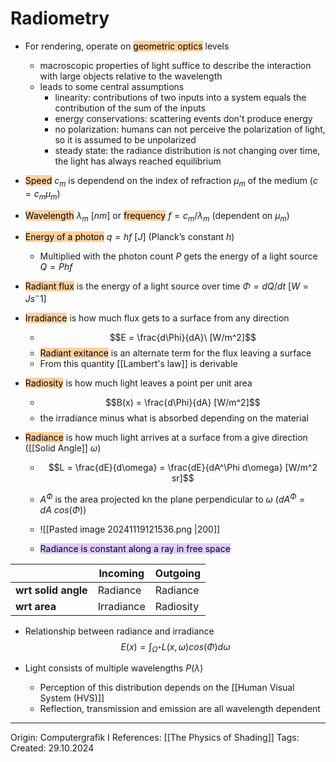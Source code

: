 # Radiometry


- For rendering, operate on <mark style="background: #FFB86CA6;">geometric optics</mark> levels
	- macroscopic properties of light suffice to describe the interaction with large objects relative to the wavelength
	- leads to some central assumptions
		- linearity: contributions of two inputs into a system equals the contribution of the sum of the inputs
		- energy conservations: scattering events don't produce energy
		- no polarization: humans can not perceive the polarization of light, so it is assumed to be unpolarized
		- steady state: the radiance distribution is not changing over time, the light has always reached equilibrium

- <mark style="background: #FFB86CA6;">Speed</mark> $c_m$ is dependend on the index of refraction $\mu_m$ of the medium ($c = c_m \mu_m$)
- <mark style="background: #FFB86CA6;">Wavelength</mark> $\lambda_m\ [nm]$ or <mark style="background: #FFB86CA6;">frequency</mark> $f = c_m / \lambda_m$ (dependent on $\mu_m$)
- <mark style="background: #FFB86CA6;">Energy of a photon</mark> $q = hf\ [J]$ (Planck’s constant $h$)
	- Multiplied with the photon count $P$ gets the energy of a light source $Q = P hf$
- <mark style="background: #FFB86CA6;">Radiant flux</mark> is the energy of a light source over time $\Phi = dQ / dt\ [W = Js^-1]$
- <mark style="background: #FFB86CA6;">Irradiance</mark> is how much flux gets to a surface from any direction
	- $$E = \frac{d\Phi}{dA}\ [W/m^2]$$
	- <mark style="background: #FFB86CA6;">Radiant exitance</mark> is an alternate term for the flux leaving a surface
	- From this quantity [[Lambert's law]] is derivable
- <mark style="background: #FFB86CA6;">Radiosity</mark> is how much light leaves a point per unit area 
	- $$B(x) = \frac{d\Phi}{dA} [W/m^2]$$
	- the irradiance minus what is absorbed depending on the material
- <mark style="background: #FFB86CA6;">Radiance</mark> is how much light arrives at a surface from a give direction ([[Solid Angle]] $\omega$) 
	- $$L = \frac{dE}{d\omega} = \frac{dE}{dA^\Phi d\omega} [W/m^2 sr]$$

	- $A^\Phi$ is the area projected kn the plane perpendicular to $\omega$ ($dA^\Phi = dA\ cos(\Phi)$)
	- ![[Pasted image 20241119121536.png |200]]
	- <mark style="background: #D2B3FFA6;">Radiance is constant along a ray in free space</mark>

|                     | Incoming   | Outgoing  |
| ------------------- | ---------- | --------- |
| **wrt solid angle** | Radiance   | Radiance  |
| **wrt area**        | Irradiance | Radiosity |

- Relationship between radiance and irradiance 
$$E(x) = \int_{\Omega^+}L(x, \omega)cos(\Phi)d\omega$$

- Light consists of multiple wavelengths $P(\lambda)$
	- Perception of this distribution depends on the [[Human Visual System (HVS)]]
	- Reflection, transmission and emission are all wavelength dependent 

---

Origin: Computergrafik I
References: [[The Physics of Shading]]
Tags: 
Created: 29.10.2024


